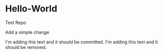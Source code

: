 # Hello-World
Test Repo

Add a simple change

I'm adding this text and it should be committed. 
I'm adding this text and it should be removed.
